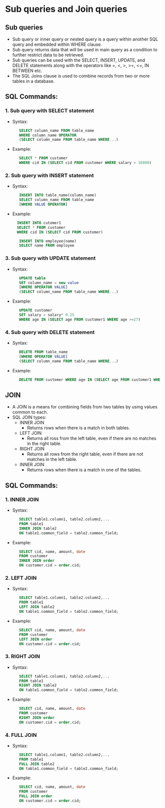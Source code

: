 
# Sub queries and Join queries

## Sub queries
- Sub query or inner query or nested query is a query within another SQL query and embedded within WHERE clause.
- Sub query returns data that will be used in main query as a condition to further restrict data to be retrieved.
- Sub queries can be used with the SELECT, INSERT, UPDATE, and DELETE statements along with the operators like =, <, >, >=, <=, IN BETWEEN etc.
- The SQL Joins clause is used to combine records from two or more tables in a database.

## SQL Commands:
### 1. Sub query with SELECT statement
- Syntax:
    ```sql
       SELECT column_name FROM table_name
       WHERE column_name OPERATOR
       (SELECT column_name FROM table_name WHERE...)
    ```
- Example:
  ```sql
     SELECT * FROM customer
     WHERE cid IN (SELECT cid FROM customer WHERE salary > 10000)
  ```
### 2. Sub query with INSERT statement
- Syntax:
    ```sql
       INSERT INTO table_name(column_name)
       SELECT column_name FROM table_name
       [WHERE VALUE OPERATOR]
    ```
- Example:
     ```sql
       INSERT INTO cutomer1
       SELECT * FROM customer
       WHERE cid IN (SELECT cid FROM customer)
    ```
     
    ```sql
       INSERT INTO employee(name)
       SELECT name FROM employee
    ```
### 3. Sub query with UPDATE statement
- Syntax:
   ```sql
      UPDATE table
      SET column_name = new value
      [WHERE OPERATOR VALUE]
      (SELECT column_name FROM table_name WHERE...)
   ```
- Example:
  ```sql
     UPDATE customer
     SET salary = salary* 0.25
     WHERE age IN (SELECT age FROM customer1 WHERE age >=27)
  ```
### 4. Sub query with DELETE statement
- Syntax:
  ```sql
     DELETE FROM table_name
     [WHERE OPERATOR VALUE]
     (SELECT column_name FROM table_name WHERE...)
  ```
- Example:
  ```sql
     DELETE FROM customer WHERE age IN (SELECT age FROM customer1 WHERE age > 27)
  ```
  
## JOIN
- A JOIN is a means for combining fields from two tables by using values common to each.
- SQL JOIN types:
  - INNER JOIN
    - Returns rows when there is a match in both tables.
  - LEFT JOIN
    - Returns all ross from the left table, even if there are no matches in the right table.
  - RIGHT JOIN
    - Returns all rows from the right table, even if there are not matches in the left table.
  - INNER JOIN
    - Returns rows when there is a match in one of the tables.
      
## SQL Commands:
### 1. INNER JOIN
- Syntax:
  ```sql
     SELECT table1.column1, table2.column2,...
     FROM table1
     INNER JOIN table2
     ON table1.common_field = table2.common_field;
  ```
- Example:
  ```sql
     SELECT cid, name, amount, date
     FROM customer
     INNER JOIN order
     ON customer.cid = order.cid;
  ```
### 2. LEFT JOIN
- Syntax:
  ```sql
     SELECT table1.column1, table2.column2,...
     FROM table1
     LEFT JOIN table2
     ON table1.common_field = table2.common_field;
  ```
- Example:
  ```sql
     SELECT cid, name, amount, date
     FROM customer
     LEFT JOIN order
     ON customer.cid = order.cid;
  ```
### 3. RIGHT JOIN
- Syntax:
  ```sql
     SELECT table1.column1, table2.column2,...
     FROM table1
     RIGHT JOIN table2
     ON table1.common_field = table2.common_field;
  ```
- Example:
  ```sql
     SELECT cid, name, amount, date
     FROM customer
     RIGHT JOIN order
     ON customer.cid = order.cid;
  ```
### 4. FULL JOIN
- Syntax:
  ```sql
     SELECT table1.column1, table2.column2,...
     FROM table1
     FULL JOIN table2
     ON table1.common_field = table2.common_field;
  ```
- Example:
  ```sql
     SELECT cid, name, amount, date
     FROM customer
     FULL JOIN order
     ON customer.cid = order.cid;
  ```


